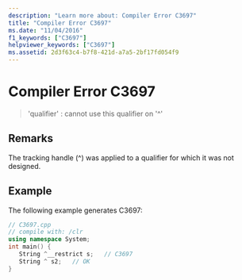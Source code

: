 ```yaml
---
description: "Learn more about: Compiler Error C3697"
title: "Compiler Error C3697"
ms.date: "11/04/2016"
f1_keywords: ["C3697"]
helpviewer_keywords: ["C3697"]
ms.assetid: 2d3f63c4-b7f8-421d-a7a5-2bf17fd054f9
---
```

# Compiler Error C3697

> 'qualifier' : cannot use this qualifier on '^'

## Remarks

The tracking handle (^) was applied to a qualifier for which it was not designed.

## Example

The following example generates C3697:

```cpp
// C3697.cpp
// compile with: /clr
using namespace System;
int main() {
   String ^__restrict s;   // C3697
   String ^ s2;   // OK
}
```
